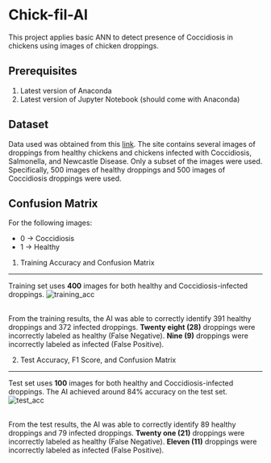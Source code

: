 # Chick-fil-AI
This project applies basic ANN to detect presence of Coccidiosis in chickens using images of chicken droppings.

## Prerequisites
1. Latest version of Anaconda
2. Latest version of Jupyter Notebook (should come with Anaconda)

## Dataset
Data used was obtained from this [link](https://zenodo.org/record/4628934#.YoD156dBzIU).
The site contains several images of droppings from healthy chickens and chickens infected with Coccidiosis, Salmonella, and Newcastle Disease.
Only a subset of the images were used. Specifically, 500 images of healthy droppings and 500 images of Coccidiosis droppings were used.

## Confusion Matrix
For the following images:
* 0 -> Coccidiosis
* 1 -> Healthy
1. Training Accuracy and Confusion Matrix
---
Training set uses **400** images for both healthy and Coccidiosis-infected droppings.
![training_acc](https://user-images.githubusercontent.com/57553041/172099563-65578400-1076-41ad-88ee-dfed4326e2ae.jpg)<br><br>

From the training results, the AI was able to correctly identify 391 healthy droppings and 372 infected droppings. **Twenty eight \(28\)** droppings were incorrectly labeled as healthy \(False Negative\). **Nine \(9\)** droppings were incorrectly labeled as infected \(False Positive\).

2. Test Accuracy, F1 Score, and Confusion Matrix
---
Test set uses **100** images for both healthy and Coccidiosis-infected droppings. The AI achieved around 84% accuracy on the test set.
![test_acc](https://user-images.githubusercontent.com/57553041/172099684-3a2df74c-b712-4264-b536-87f43ff23ec1.jpg)<br><br>

From the test results, the AI was able to correctly identify 89 healthy droppings and 79 infected droppings. **Twenty one \(21\)** droppings were incorrectly labeled as healthy \(False Negative\). **Eleven \(11\)** droppings were incorrectly labeled as infected \(False Positive\).

